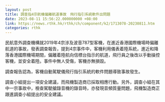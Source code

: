 ```yaml
---
layout: post
title: 調查指4宗航機偏離航道事故　飛行指引系統軟件出問題
date: 2023-08-11 15:56:22.000000000 +08:00
link: https://news.rthk.hk/rthk/ch/component/k2/1713078-20230811.htm
categories: rthk
---
```


民航意外調查機構就2019年4宗涉及波音787型客機，在進近香港國際機場時偏離航道的事故，發表調查報告，提到4宗事件中，客機利用儀表着陸系統，進近和降落香港國際機場期間，偏離着陸航向信標台指示的航道，飛行員之後改以手動操控客機，並安全着陸。事件中無人受傷，客機亦無損毀。

調查報告認為，客機自動駕駛儀飛行指引系統的軟件問題導致事故發生。

調查小組提出一項安全建議，而飛機製造商已採取相應行動。另外，調查小組在其中一宗事故中，檢查駕駛艙錄音機的錄音時，亦發現音頻質量問題，飛機製造商正跟進調查小組提出的安全建議。
